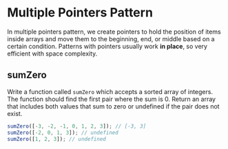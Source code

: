 # Multiple Pointers Pattern

In multiple pointers pattern, we create pointers to hold the position of items inside arrays and move them to the beginning, end, or middle based on a certain condition.
Patterns with pointers usually work **in place**, so very efficient with space complexity.

## sumZero

Write a function called `sumZero` which accepts a sorted array of integers. The function should find the first pair where the sum is 0. Return an array that includes both values that sum to zero or undefined if the pair does not exist.

```js
sumZero([-3, -2, -1, 0, 1, 2, 3]); // [-3, 3]
sumZero([-2, 0, 1, 3]); // undefined
sumZero([1, 2, 3]); // undefined
```

